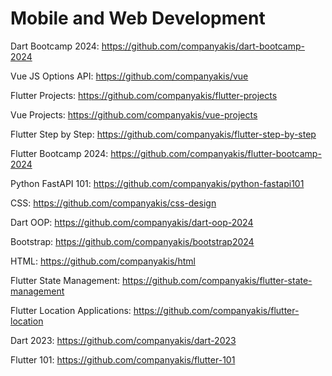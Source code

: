 # Mobile and Web Development

Dart Bootcamp 2024:
https://github.com/companyakis/dart-bootcamp-2024

Vue JS Options API:
https://github.com/companyakis/vue

Flutter Projects:
https://github.com/companyakis/flutter-projects

Vue Projects:
https://github.com/companyakis/vue-projects

Flutter Step by Step:
https://github.com/companyakis/flutter-step-by-step

Flutter Bootcamp 2024:
https://github.com/companyakis/flutter-bootcamp-2024

Python FastAPI 101:
https://github.com/companyakis/python-fastapi101

CSS:
https://github.com/companyakis/css-design

Dart OOP:
https://github.com/companyakis/dart-oop-2024

Bootstrap:
https://github.com/companyakis/bootstrap2024

HTML:
https://github.com/companyakis/html

Flutter State Management:
https://github.com/companyakis/flutter-state-management

Flutter Location Applications:
https://github.com/companyakis/flutter-location

Dart 2023:
https://github.com/companyakis/dart-2023

Flutter 101:
https://github.com/companyakis/flutter-101
